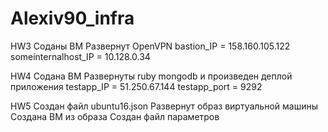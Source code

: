 # Alexiv90_infra

HW3
Соданы ВМ
Развернут OpenVPN
bastion_IP = 158.160.105.122
someinternalhost_IP = 10.128.0.34

HW4
Содана ВМ
Развернуты ruby mongodb и произведен деплой приложения
testapp_IP = 51.250.67.144
testapp_port = 9292

HW5
Создан файл ubuntu16.json
Развернут образ виртуальной машины
Создана ВМ из образа
Создан файл параметров
